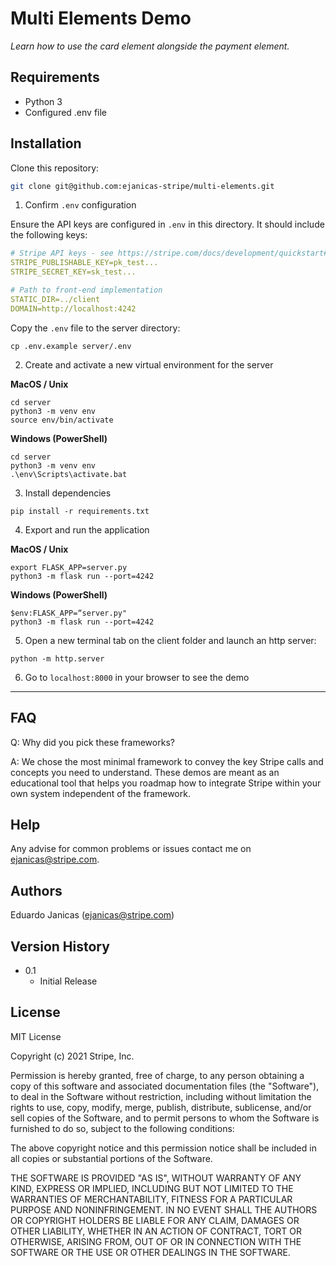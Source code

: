 # Multi Elements Demo

_Learn how to use the card element alongside the payment element._

## Requirements

- Python 3
- Configured .env file

## Installation

Clone this repository:

```sh
git clone git@github.com:ejanicas-stripe/multi-elements.git
```

1. Confirm `.env` configuration

Ensure the API keys are configured in `.env` in this directory. It should include the following keys:

```yaml
# Stripe API keys - see https://stripe.com/docs/development/quickstart#api-keys
STRIPE_PUBLISHABLE_KEY=pk_test...
STRIPE_SECRET_KEY=sk_test...

# Path to front-end implementation
STATIC_DIR=../client
DOMAIN=http://localhost:4242
```

Copy the `.env` file to the server directory:

```
cp .env.example server/.env
```

2. Create and activate a new virtual environment for the server

**MacOS / Unix**

```
cd server
python3 -m venv env
source env/bin/activate
```

**Windows (PowerShell)**

```
cd server
python3 -m venv env
.\env\Scripts\activate.bat
```

3. Install dependencies

```
pip install -r requirements.txt
```

4. Export and run the application

**MacOS / Unix**

```
export FLASK_APP=server.py
python3 -m flask run --port=4242
```

**Windows (PowerShell)**

```
$env:FLASK_APP=“server.py"
python3 -m flask run --port=4242
```

5. Open a new terminal tab on the client folder and launch an http server:

```
python -m http.server
```

6. Go to `localhost:8000` in your browser to see the demo

---
## FAQ

Q: Why did you pick these frameworks?

A: We chose the most minimal framework to convey the key Stripe calls and
concepts you need to understand. These demos are meant as an educational tool
that helps you roadmap how to integrate Stripe within your own system
independent of the framework.

## Help

Any advise for common problems or issues contact me on ejanicas@stripe.com.

## Authors

Eduardo Janicas (ejanicas@stripe.com)

## Version History

- 0.1
  - Initial Release

## License

MIT License

Copyright (c) 2021 Stripe, Inc.

Permission is hereby granted, free of charge, to any person obtaining a copy of this software and associated documentation files (the "Software"), to deal in the Software without restriction, including without limitation the rights to use, copy, modify, merge, publish, distribute, sublicense, and/or sell copies of the Software, and to permit persons to whom the Software is furnished to do so, subject to the following conditions:

The above copyright notice and this permission notice shall be included in all copies or substantial portions of the Software.

THE SOFTWARE IS PROVIDED "AS IS", WITHOUT WARRANTY OF ANY KIND, EXPRESS OR IMPLIED, INCLUDING BUT NOT LIMITED TO THE WARRANTIES OF MERCHANTABILITY, FITNESS FOR A PARTICULAR PURPOSE AND NONINFRINGEMENT. IN NO EVENT SHALL THE AUTHORS OR COPYRIGHT HOLDERS BE LIABLE FOR ANY CLAIM, DAMAGES OR OTHER LIABILITY, WHETHER IN AN ACTION OF CONTRACT, TORT OR OTHERWISE, ARISING FROM, OUT OF OR IN CONNECTION WITH THE SOFTWARE OR THE USE OR OTHER DEALINGS IN THE SOFTWARE.